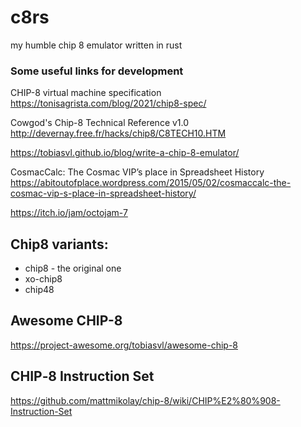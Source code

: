 # c8rs
my humble chip 8 emulator written in rust



### Some useful links for development
CHIP-8 virtual machine specification
https://tonisagrista.com/blog/2021/chip8-spec/

Cowgod's Chip-8 Technical Reference v1.0
http://devernay.free.fr/hacks/chip8/C8TECH10.HTM


https://tobiasvl.github.io/blog/write-a-chip-8-emulator/


CosmacCalc: The Cosmac VIP’s place in Spreadsheet History
https://abitoutofplace.wordpress.com/2015/05/02/cosmaccalc-the-cosmac-vip-s-place-in-spreadsheet-history/

https://itch.io/jam/octojam-7


## Chip8 variants:
  * chip8 - the original one
  * xo-chip8
  * chip48


## Awesome CHIP-8
https://project-awesome.org/tobiasvl/awesome-chip-8


## CHIP‐8 Instruction Set
https://github.com/mattmikolay/chip-8/wiki/CHIP%E2%80%908-Instruction-Set